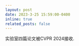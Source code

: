 ```yaml
---
layout: post
date: 2023-3-25 15:59:00-0400
inline: true
related_posts: false
---
```


实验室四篇论文被CVPR 2024接收.
